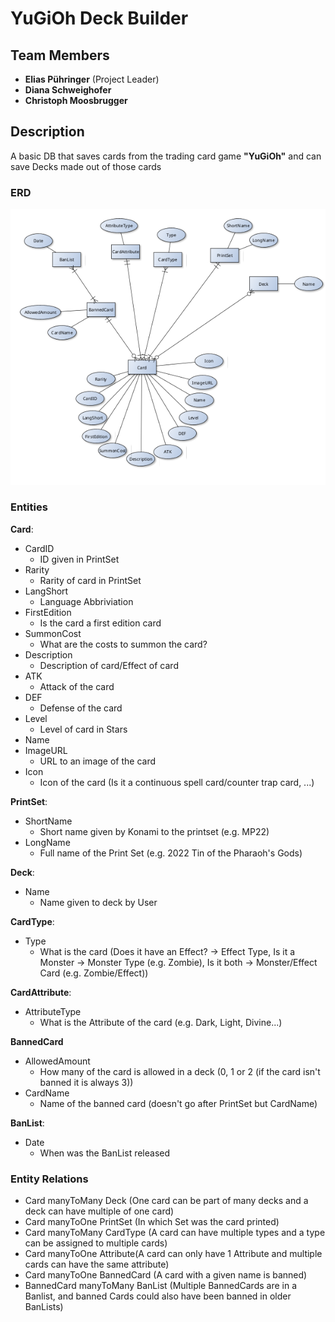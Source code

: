 # YuGiOh Deck Builder
## Team Members
- **Elias Pühringer** (Project Leader)
- **Diana Schweighofer**
- **Christoph Moosbrugger**
## Description
A basic DB that saves cards from the trading card game **"YuGiOh"** and can save Decks made out of those cards

### ERD
![yugioh_ERD](./mdpics/yugioh_erd.png)

### Entities
**Card**:  
- CardID
    - ID given in PrintSet
- Rarity
    - Rarity of card in PrintSet
- LangShort
    - Language Abbriviation
- FirstEdition
    - Is the card a first edition card
- SummonCost
    - What are the costs to summon the card?
- Description
    - Description of card/Effect of card
- ATK
    - Attack of the card
- DEF
    - Defense of the card
- Level
    - Level of card in Stars
- Name
- ImageURL
    - URL to an image of the card  
- Icon
    - Icon of the card (Is it a continuous spell card/counter trap card, ...)
  
**PrintSet**:  
- ShortName
    - Short name given by Konami to the printset (e.g. MP22)
- LongName
    - Full name of the Print Set (e.g. 2022 Tin of the Pharaoh's Gods)  
  
**Deck**:  
- Name
    - Name given to deck by User  
  
**CardType**:  
- Type
    - What is the card (Does it have an Effect? -> Effect Type, Is it a Monster -> Monster Type (e.g. Zombie), Is it both -> Monster/Effect Card (e.g. Zombie/Effect))  
  
**CardAttribute**:  
- AttributeType
    - What is the Attribute of the card (e.g. Dark, Light, Divine...)
  
**BannedCard**
- AllowedAmount
    - How many of the card is allowed in a deck (0, 1 or 2 (if the card isn't banned it is always 3))
- CardName
    - Name of the banned card (doesn't go after PrintSet but CardName)
  
**BanList**:  
- Date
    - When was the BanList released

### Entity Relations
- Card manyToMany Deck (One card can be part of many decks and a deck can have multiple of one card)  
- Card manyToOne PrintSet (In which Set was the card printed)  
- Card manyToMany CardType (A card can have multiple types and a type can be assigned to multiple cards)  
- Card manyToOne Attribute(A card can only have 1 Attribute and multiple cards can have the same attribute)  
- Card manyToOne BannedCard (A card with a given name is banned)  
- BannedCard manyToMany BanList (Multiple BannedCards are in a Banlist, and banned Cards could also have been banned in older BanLists)  
